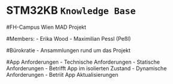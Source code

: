 # STM32KB `Knowledge Base`
#FH-Campus Wien MAD Projekt

#Members:
	- Erika Wood
	- Maximilian Pessl (Peßl)

#Bürokratie
	- Ansammlungen rund um das Projekt

#App Anforderungen
	- Technische Anforderungen
	- Statische Anforderungen
		- Betrifft App im isolierten Zustand
	- Dynamische Anforderungen
		- Betriit App Aktualisierungen
